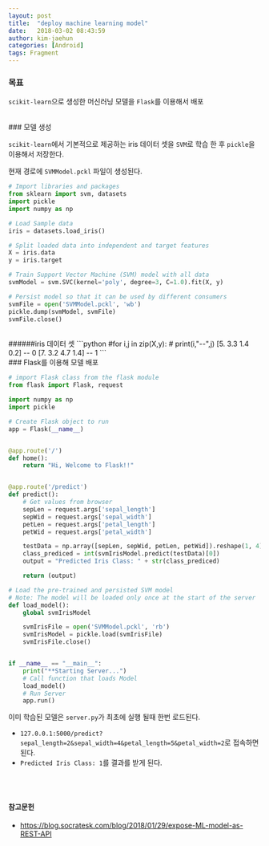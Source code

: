 ```yaml
---
layout: post
title:  "deploy machine learning model"
date:   2018-03-02 08:43:59
author: kim-jaehun
categories: [Android]
tags: Fragment
---
```


### 목표

`scikit-learn`으로 생성한 머신러닝 모델을 `Flask`를 이용해서 배포

<br>
### 모델 생성

`scikit-learn`에서 기본적으로 제공하는 iris 데이터 셋을 `SVM`로 학습 한 후 `pickle`을 이용해서 저장한다.

현재 경로에 `SVMModel.pckl` 파일이 생성된다.

```python
# Import libraries and packages
from sklearn import svm, datasets
import pickle
import numpy as np

# Load Sample data
iris = datasets.load_iris()

# Split loaded data into independent and target features
X = iris.data
y = iris.target

# Train Support Vector Machine (SVM) model with all data
svmModel = svm.SVC(kernel='poly', degree=3, C=1.0).fit(X, y)

# Persist model so that it can be used by different consumers
svmFile = open('SVMModel.pckl', 'wb')
pickle.dump(svmModel, svmFile)
svmFile.close()
```

<br>
######iris 데이터 셋
```python
#for i,j in zip(X,y):
#    print(i,"--",j)
[5.  3.3 1.4 0.2] -- 0
[7.  3.2 4.7 1.4] -- 1
```


<br>
### Flask를 이용해 모델 배포

```python
# import Flask class from the flask module
from flask import Flask, request

import numpy as np
import pickle

# Create Flask object to run
app = Flask(__name__)


@app.route('/')
def home():
    return "Hi, Welcome to Flask!!"


@app.route('/predict')
def predict():
    # Get values from browser
    sepLen = request.args['sepal_length']
    sepWid = request.args['sepal_width']
    petLen = request.args['petal_length']
    petWid = request.args['petal_width']

    testData = np.array([sepLen, sepWid, petLen, petWid]).reshape(1, 4)
    class_prediced = int(svmIrisModel.predict(testData)[0])
    output = "Predicted Iris Class: " + str(class_prediced)

    return (output)

# Load the pre-trained and persisted SVM model
# Note: The model will be loaded only once at the start of the server
def load_model():
    global svmIrisModel

    svmIrisFile = open('SVMModel.pckl', 'rb')
    svmIrisModel = pickle.load(svmIrisFile)
    svmIrisFile.close()


if __name__ == "__main__":
    print("**Starting Server...")
    # Call function that loads Model
    load_model()
    # Run Server
    app.run()
```

이미 학습된 모델은 `server.py`가 최초에 실행 될때 한번 로드된다.

* `127.0.0.1:5000/predict?sepal_length=2&sepal_width=4&petal_length=5&petal_width=2`로 접속하면 된다.
* `Predicted Iris Class: 1`를 결과를 받게 된다.


<br><br>
#### 참고문헌
* https://blog.socratesk.com/blog/2018/01/29/expose-ML-model-as-REST-API
